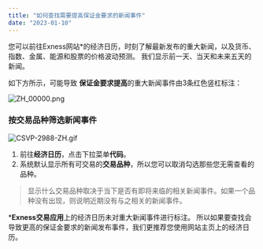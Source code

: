 ```yaml
---
title: "如何查找需要提高保证金要求的新闻事件"
date: "2023-01-10"
---
```


您可以前往Exness网站*的经济日历，时刻了解最新发布的重大新闻，以及货币、指数、金属、能源和股票的价格波动预测。 我们显示前一天、当天和未来五天的新闻。

如下方所示，可能导致 **保证金要求提高**的重大新闻事件由3条红色竖杠标注：

![ZH_00000.png](https://get.exness.help/hc/article_attachments/7217636031506/ZH_00000.png)

### 按交易品种筛选新闻事件

![CSVP-2988-ZH.gif](https://get.exness.help/hc/article_attachments/6341452749212)

1. 前往**经济日历**，点击下拉菜单**代码**。
2. 系统默认显示所有可交易的**交易品种**，所以您可以取消勾选那些您无需查看的品种。

> 显示什么交易品种取决于当下是否有即将来临的相关新闻事件。如果一个品种没有出现，则说明近期没有与之相关的新闻事件。

***Exness交易应用**上的经济日历未对重大新闻事件进行标注。 所以如果要查找会导致更高的保证金要求的新闻发布事件，我们更推荐您使用网站主页上的经济日历。
